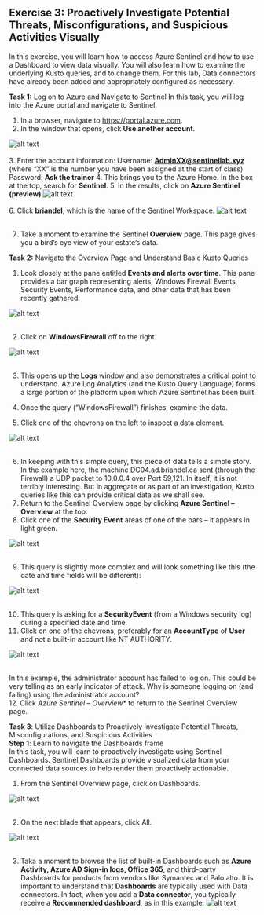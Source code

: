 ## Exercise 3: Proactively Investigate Potential Threats, Misconfigurations, and Suspicious Activities Visually 
In this exercise, you will learn how to access Azure Sentinel and how to use a Dashboard to view data visually. You will also learn how to examine the underlying Kusto queries, and to change them.
For this lab, Data connectors have already been added and appropriately configured as necessary.<br>

**Task 1:** Log on to Azure and Navigate to Sentinel
In this task, you will log into the Azure portal and navigate to Sentinel.
1.	In a browser, navigate to https://portal.azure.com.
2.	In the window that opens, click **Use another account**.

![alt text](https://raw.githubusercontent.com/Yaniv-Shasha/Sentinel/master/Labs/LAB03/screenshots/use.PNG
)<br><br>
3.	Enter the account information:
Username: **AdminXX@sentinellab.xyz** (where “XX” is the number you have been assigned at the start of class)
Password: **Ask the trainer**
4.	This brings you to the Azure Home. In the box at the top, search for **Sentinel**.
5.	In the results, click on **Azure Sentinel (preview)**
![alt text](https://raw.githubusercontent.com/Yaniv-Shasha/Sentinel/master/Labs/LAB01/screenshots/portal2.PNG
)<br><br>
6.	Click **briandel**, which is the name of the Sentinel Workspace.
![alt text](https://raw.githubusercontent.com/Yaniv-Shasha/Sentinel/master/Labs/LAB01/screenshots/workspace.PNG
)<br><br>

7.	Take a moment to examine the Sentinel **Overview** page. This page gives you a bird’s eye view of your estate’s data.<br>

**Task 2:** Navigate the Overview Page and Understand Basic Kusto Queries 

1.	Look closely at the pane entitled **Events and alerts over time**. This pane provides a bar graph representing alerts, Windows Firewall Events, Security Events, Performance data, and other data that has been recently gathered.

![alt text](https://raw.githubusercontent.com/Yaniv-Shasha/Sentinel/master/Labs/LAB03/screenshots/evetns.PNG
)<br><br>

2.	Click on **WindowsFirewall** off to the right.

![alt text](https://raw.githubusercontent.com/Yaniv-Shasha/Sentinel/master/Labs/LAB03/screenshots/FW.PNG
)<br><br>

3.	This opens up the **Logs** window and also demonstrates a critical point to understand. Azure Log Analytics (and the Kusto Query Language) forms a large portion of the platform upon which Azure Sentinel has been built.

4.	Once the query (“WindowsFirewall”) finishes, examine the data.
5.	Click one of the chevrons on the left to inspect a data element.

![alt text](https://raw.githubusercontent.com/Yaniv-Shasha/Sentinel/master/Labs/LAB03/screenshots/FW_Events.PNG
)<br><br>

6.	In keeping with this simple query, this piece of data tells a simple story. In the example here, the machine DC04.ad.briandel.ca sent (through the Firewall) a UDP packet to 10.0.0.4 over Port 59,121. In itself, it is not terribly interesting. But in aggregate or as part of an investigation, Kusto queries like this can provide critical data as we shall see.
7.	Return to the Sentinel Overview page by clicking **Azure Sentinel – Overview** at the top.
8.	Click one of the **Security Event** areas of one of the bars – it appears in light green.

![alt text](https://raw.githubusercontent.com/Yaniv-Shasha/Sentinel/master/Labs/LAB03/screenshots/bar.PNG
)<br><br>

9.	This query is slightly more complex and will look something like this (the date and time fields will be different):

![alt text](https://raw.githubusercontent.com/Yaniv-Shasha/Sentinel/master/Labs/LAB03/screenshots/secevents.PNG
)<br><br>

10.	This query is asking for a **SecurityEvent** (from a Windows security log) during a specified date and time.
11.	Click on one of the chevrons, preferably for an **AccountType** of **User** and not a built-in account like NT AUTHORITY.

![alt text](https://raw.githubusercontent.com/Yaniv-Shasha/Sentinel/master/Labs/LAB03/screenshots/Atype.PNG
)<br><br>

In this example, the administrator account has failed to log on. This could be very telling as an early indicator of attack. Why is someone logging on (and failing) using the administrator account?<br>
12.	Click *Azure Sentinel – Overview** to return to the Sentinel Overview page.

**Task 3**: Utilize Dashboards to Proactively Investigate Potential Threats, Misconfigurations, and Suspicious Activities<br>
**Step 1**: Learn to navigate the Dashboards frame<br>
In this task, you will learn to proactively investigate using Sentinel Dashboards. Sentinel Dashboards provide visualized data from your connected data sources to help render them proactively actionable.
1.	From the Sentinel Overview page, click on Dashboards.

![alt text](https://raw.githubusercontent.com/Yaniv-Shasha/Sentinel/master/Labs/LAB03/screenshots/dash01.PNG
)<br><br>

2.	On the next blade that appears, click All.

![alt text](https://raw.githubusercontent.com/Yaniv-Shasha/Sentinel/master/Labs/LAB03/screenshots/dash02.PNG
)<br><br>

3.	Taka a moment to browse the list of built-in Dashboards such as **Azure Activity, Azure AD Sign-in logs, Office 365**, and third-party Dashboards for products from vendors like Symantec and Palo alto. It is important to understand that **Dashboards** are typically used with Data connectors. In fact, when you add a **Data connector**, you typically receive a **Recommended dashboard**, as in this example:
![alt text](https://raw.githubusercontent.com/Yaniv-Shasha/Sentinel/master/Labs/LAB03/screenshots/connection.PNG
)<br><br>